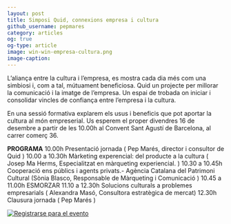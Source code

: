 ```yaml
---
layout: post
title: Simposi Quid, connexions empresa i cultura
github_username: pepmares
category: articles 
og: true
og-type: article
image: win-win-empresa-cultura.png
image-caption: 
---
```


L’aliança entre la cultura i l’empresa, es mostra cada dia més com una simbiosi i, com a tal, mútuament beneficiosa. Quid un projecte per millorar la comunicació i la imatge de l’empresa. Un espai de trobada on iniciar i consolidar vincles de confiança entre l’empresa i la cultura.

En una sessió formativa explarem els usus i beneficis que pot aportar la cultura al món empreserial. Us esperem el proper divendres 16 de desembre a partir de les 10.00h al Convent Sant Agustí de Barcelona, al carrer comerç 36. 

**PROGRAMA**
10.00h Presentació jornada 
( Pep Marés, director i consultor de Quid )
10.00 a 10.30h Màrketing experencial: del producte a la cultura
( Josep Ma Herms, Especialitzat en màrqueting experiencial. )
10.30 a 10.45h Cooperació ens públics i agents privats.- Agència Catalana del Patrimoni Cultural
(Sònia Blasco, Responsable de Màrqueting i Comunicació )
10.45 a 11.00h ESMORZAR
11.10 a 12.30h Solucions culturals a problemes empresarials
( Alexandra Masó, Consultora estratègica de mercat)
12.30h Clausura jornada ( Pep Marés )

<a href="https://www.ticketea.com/entradas-taller-connexionsempresacultura/" title="Registrarse para el evento">
              <img src="https://d18t9gwja9h9h.cloudfront.net/assets/images/buttons/es/registeronline.png" alt="Registrarse para el evento" />
            </a>

